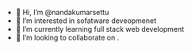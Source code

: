 - 👋 Hi, I’m @nandakumarsettu
- 👀 I’m interested in sofatware deveopmenet
- 🌱 I’m currently learning full stack web development
- 💞️ I’m looking to collaborate on 
.
<!---
nandakumarsk/nandakumarsk is a ✨ special ✨ repository because its `README.md` (this file) appears on your GitHub profile.
You can click the Preview link to take a look at your changes.
--->
